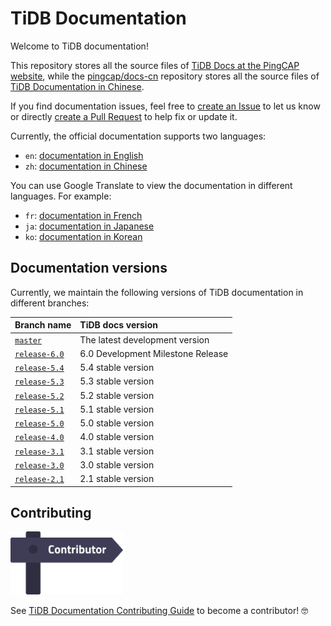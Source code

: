 # TiDB Documentation

Welcome to TiDB documentation!

This repository stores all the source files of [TiDB Docs at the PingCAP website](https://docs.pingcap.com/tidb/stable), while the [pingcap/docs-cn](https://github.com/pingcap/docs-cn) repository stores all the source files of [TiDB Documentation in Chinese](https://docs.pingcap.com/zh/tidb/stable).

If you find documentation issues, feel free to [create an Issue](https://github.com/pingcap/docs/issues/new/choose) to let us know or directly [create a Pull Request](/CONTRIBUTING.md#how-to-contribute) to help fix or update it.

Currently, the official documentation supports two languages:

- `en`: [documentation in English](https://docs.pingcap.com/tidb/stable)
- `zh`: [documentation in Chinese](https://docs.pingcap.com/zh/tidb/stable)

You can use Google Translate to view the documentation in different languages. For example:

- `fr`: [documentation in French](https://translate.google.com/translate?hl=en&sl=en&tl=fr&u=https%3A%2F%2Fgithub.com%2Fpingcap%2Fdocs%2Fblob%2Fmaster%2FTOC.md)
- `ja`: [documentation in Japanese](https://translate.google.com/translate?hl=en&sl=en&tl=ja&u=https%3A%2F%2Fgithub.com%2Fpingcap%2Fdocs%2Fblob%2Fmaster%2FTOC.md)
- `ko`: [documentation in Korean](https://translate.google.com/translate?hl=en&sl=en&tl=ko&u=https%3A%2F%2Fgithub.com%2Fpingcap%2Fdocs%2Fblob%2Fmaster%2FTOC.md)

## Documentation versions

Currently, we maintain the following versions of TiDB documentation in different branches:

| Branch name | TiDB docs version |
| :---------|:----------|
| [`master`](https://github.com/pingcap/docs/tree/master) | The latest development version |
| [`release-6.0`](https://github.com/pingcap/docs/tree/release-6.0) | 6.0 Development Milestone Release |
| [`release-5.4`](https://github.com/pingcap/docs/tree/release-5.4) | 5.4 stable version |
| [`release-5.3`](https://github.com/pingcap/docs/tree/release-5.3) | 5.3 stable version |
| [`release-5.2`](https://github.com/pingcap/docs/tree/release-5.2) | 5.2 stable version |
| [`release-5.1`](https://github.com/pingcap/docs/tree/release-5.1) | 5.1 stable version |
| [`release-5.0`](https://github.com/pingcap/docs/tree/release-5.0) | 5.0 stable version |
| [`release-4.0`](https://github.com/pingcap/docs/tree/release-4.0) | 4.0 stable version |
| [`release-3.1`](https://github.com/pingcap/docs/tree/release-3.1) | 3.1 stable version |
| [`release-3.0`](https://github.com/pingcap/docs/tree/release-3.0) | 3.0 stable version |
| [`release-2.1`](https://github.com/pingcap/docs/tree/release-2.1) | 2.1 stable version |

## Contributing

[<img src="media/contribution-map.png" alt="contribution-map" width="180"></img>](https://github.com/pingcap/community/tree/master/special-interest-groups/sig-docs)

See [TiDB Documentation Contributing Guide](/CONTRIBUTING.md) to become a contributor! 🤓
